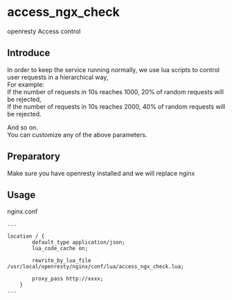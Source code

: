 # access_ngx_check
openresty Access control

## Introduce
In order to keep the service running normally, we use lua scripts to control user requests in a hierarchical way,  
For example:  
If the number of requests in 10s reaches 1000, 20% of random requests will be rejected,  
If the number of requests in 10s reaches 2000, 40% of random requests will be rejected.  
  
And so on.  
You can customize any of the above parameters.  


## Preparatory
Make sure you have openresty installed and we will replace nginx


## Usage
nginx.conf

```
...

location / {
        default_type application/json;
        lua_code_cache on;
       
        rewrite_by_lua_file /usr/local/openresty/nginx/conf/lua/access_ngx_check.lua;
        
        proxy_pass http://xxxx;
    }
...
```

